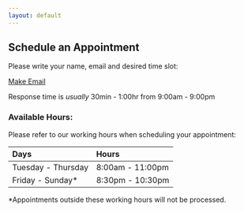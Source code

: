 ```yaml
---
layout: default
---
```


## Schedule an Appointment

Please write your name, email and desired time slot:

[Make Email](emailscript) 

Response time is _usually_ 30min - 1:00hr from 9:00am - 9:00pm 

### [](#header-6)Available Hours: 

Please refer to our working hours when scheduling your appointment: 


| Days               | Hours            |
|:-------------------|:-----------------|
| Tuesday - Thursday | 8:00am - 11:00pm |
| Friday - Sunday*   | 8:30pm - 10:30pm |


*Appointments outside these working hours will not be processed.  
